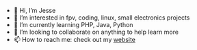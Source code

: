 - 👋 Hi, I’m Jesse
- 👀 I’m interested in fpv, coding, linux, small electronics projects
- 🌱 I’m currently learning PHP, Java, Python
- 💞️ I’m looking to collaborate on anything to help learn more
- 📫 How to reach me: check out my [website](https://coderunner.studio)

<!---
00jferna/00jferna is a ✨ special ✨ repository because its `README.md` (this file) appears on your GitHub profile.
You can click the Preview link to take a look at your changes.
--->
